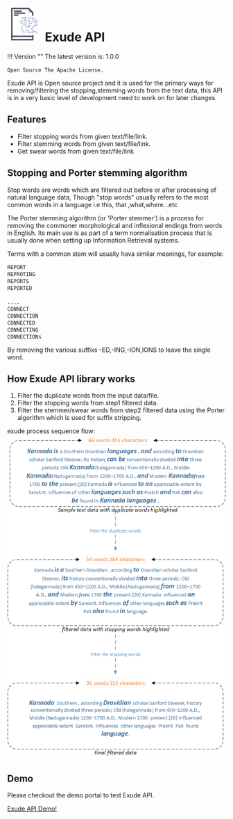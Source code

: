 # <img src="img/logo.png" alt="drawing" width="80"/> Exude API

!!! Version ""
    The latest version is: 1.0.0
    
    Open Source The Apache License.

Exude API is Open source project and it is used for the primary ways for removing/filtering the stopping,stemming words from the text data, this API is in a very basic level of development need to work on for later changes.


## Features

* Filter stopping words from given text/file/link.
* Filter stemming words from given text/file/link.
* Get swear words from given text/file/link

## Stopping and Porter stemming algorithm

Stop words are words which are filtered out before or after processing of natural language data, Though "stop words" usually refers to the most common words in a language i.e this, that ,what,where...etc 

The Porter stemming algorithm (or 'Porter stemmer') is a process for removing the commoner morphological and inflexional endings from words in English. 
Its main use is as part of a term normalisation process that is usually done when setting up Information Retrieval systems.

Terms with a common stem will usually hava similar meanings, for example:

```
REPORT
REPROTING
REPORTS
REPORTED

....
CONNECT
CONNECTION
CONNECTED
CONNECTING
CONNECTIONs

```

By removing the various suffixs -ED,-ING,-ION,IONS to leave the single word.


## How Exude API library works

1. Filter the duplicate words from the input data/file.
2. Filter the stopping words from step1 filtered data.
3. Filter the stemmer/swear words from step2 filtered data using the Porter algorithm which is used for suffix stripping.

exude process sequence flow:
![Exude API Process Flow](img/exude_filtering_flow.png "Title")

## Demo
Please checkout the demo portal to test Exude API.

<a href="https://exude.herokuapp.com/" target="_blank">Exude API Demo!</a>
